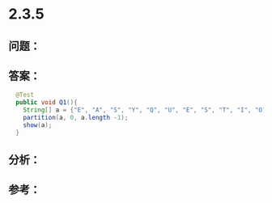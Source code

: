 
# 2.3.5

## 问题：


## 答案：

```java
  @Test
  public void Q1(){
    String[] a = {"E", "A", "S", "Y", "Q", "U", "E", "S", "T", "I", "O", "N"};
    partition(a, 0, a.length -1);
    show(a);
  }
```

## 分析：



## 参考：

